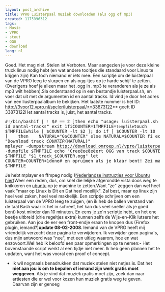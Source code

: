 ```yaml
---
layout: post_archive
title: VPRO Luisterpaal muziek downloaden (als ogg of mp3)
created: 1175096312
tags:
- Music
- VPRO
- stout
- OGG
- download
lang: nl
---
```

Goed. Het mag niet. Stelen ist Verboten. Maar aangezien je voor deze kleine truck linux nodig hebt (en wat andere tooltjes die standaard voor Linux te krijgen zijn) Kan toch niemand er iets mee. Een scriptje om de luisterpaal van de VPRO leeg te slurpen en als ogg-tjes op je harde schijf te zetten. (Overigens hoef je alleen maar het .ogg in .mp3 te veranderen als je ze als mp3 wilt hebben).Sla onderstaand op in een bestandje luisterpaal.sh, en voer dat uit met de argumenten id en aantal tracks. Id vind je door het adres van een liusterpaalalbum te bekijken. Het laatste nummer is het ID: http://3voor12.vpro.nl/speler/luisterpaal/**33873122** geeft ID 33873122Het aantal tracks is, juist, het aantal tracks.<pre>#!/bin/bashif [ ! $# == 2 ]then  echo "usage: luisterpaal.sh id aantal-tracks"  exit 1fiCOUNTER=1TMPFILE=`tempfile`touch $TMPFILEwhile [  $COUNTER -lt $2 ]; do  if [ $COUNTER -lt 10 ]    then    NATURAL="0$COUNTER"  else    NATURAL=$COUNTER  fi  echo "Download track $COUNTER ($NATURAL)"  mplayer -dumpstream http://download.omroep.nl/vpro/luisterpaal/albums/$1/data$NATURAL.swf -dumpfile $TMPFILE  echo "Creeëeeëeëert OGG van track $COUNTER"  ffmpeg -i $TMPFILE "$1_track_$COUNTER.ogg"  let COUNTER=COUNTER+1done# en opruimen als je klaar bent! Zei mam altijdrm $TMPFILE</pre>Je hebt mplayer en ffmpeg nodig ([Nederlandse instructies voor Ubuntu hier](http://www.ubuntu-forums.nl/kb.php?mode=article&k=48))Weer een reden, dus, om snel die lelijke afgerondde vista doos weg te knikkeren en [ubuntu](http://ubuntu.com) op je machine te zetten.Want "ze" zeggen dan wel heel vaak "maar op Linux is Dit en Dat heel moeilijk". Zal best, maar op linux zijn heel veel zaken, heel veel makkelijk. Een scriptje schrijven om een luisterpaal van de VPRO leeg te zuigen, (en ik heb de ballen verstand van de taal Bash waar ik het in schreef, het kan dus veel sneller als je goed bent) kost minder dan 10 minuten. En eens je zo'n scriptje hebt, en het ene beetje uitbreid (drie regeltjes extra) kunnen zelfs de Wijs-en-Klik lutsers het gebruiken. Aan jou de eer een front-endje eraan te knopen dus (Firefox plugin, iemand?)**update 08-02-2008**. Iemand van de VPRO heeft mij vriendelijk verzocht deze pagina te verwijderen. Ik verwijder geen pagina's, dus mijn antwoord was "nee", met een uitleg waarom, hoe en wat enzovoort.Wel heb ik beloofd een paar opmerkingen op te nemen:- Het bovenstaande script werkt al een tijdje niet meer. Ik heb geen plannen het te updaten, want het was vooral een proof of concept.
- Ik wil nogmaals benadrukken dat muziek stelen niet netjes is. Dat het **niet aan jou is om te bepalen of iemand zijn werk gratis moet weggeven**. Als je vind dat muziek gratis moet zijn, zoek dan naar artiesten die er wel voor kozen hun muziek gratis weg te geven. Daarvan zijn er genoeg
